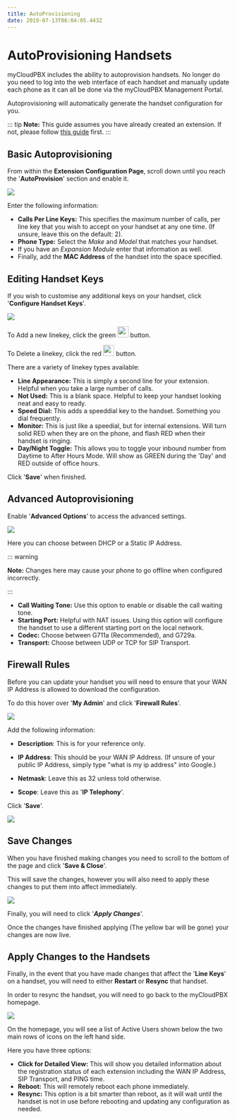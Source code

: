 ```yaml
---
title: AutoProvisioning
date: 2019-07-13T06:04:05.443Z
---
```

# AutoProvisioning Handsets

myCloudPBX includes the ability to autoprovision handsets. No longer do you need to log into the web interface of each handset and manually update each phone as it can all be done via the myCloudPBX Management Portal.

Autoprovisioning will automatically generate the handset configuration for you.

::: tip
**Note:** This guide assumes you have already created an extension. If not, please follow [this guide](https://kb.mycloudpbx.net.au/guides/mycloudpbx/offices-users.html) first. 
:::

## Basic Autoprovisioning

From within the **Extension Configuration Page**, scroll down until you reach the '**AutoProvision**' section and enable it.

![](/images/autoprovision.png)

Enter the following information:

* **Calls Per Line Keys:** This specifies the maximum number of calls, per line key that you wish to accept on your handset at any one time. (If unsure, leave this on the default: 2).
* **Phone Type:** Select the *Make* and *Model* that matches your handset.
* If you have an *Expansion Module* enter that information as well.
* Finally, add the **MAC Address** of the handset into the space specified.

## Editing Handset Keys

If you wish to customise any additional keys on your handset, click '**Configure Handset Keys**'.

![](/images/autoprovision_linekeys.png)

To Add a new linekey, click the green <img style="width: 25px; height: auto;" src="/images/green_plus_button.png"> button.

To Delete a linekey, click the red <img style="width: 25px; height: auto;" src="/images/linekey_delete.png"> button.

There are a variety of linekey types available:

* **Line Appearance:** This is simply a second line for your extension. Helpful when you take a large number of calls.
* **Not Used:** This is a blank space. Helpful to keep your handset looking neat and easy to ready.
* **Speed Dial:** This adds a speeddial key to the handset. Something you dial frequently.
* **Monitor:** This is just like a speedial, but for internal extensions. Will turn solid RED when they are on the phone, and flash RED when their handset is ringing.
* **Day/Night Toggle:** This allows you to toggle your inbound number from Daytime to After Hours Mode. Will show as GREEN during the 'Day' and RED outside of office hours.

Click '**Save**' when finished.

## Advanced Autoprovisioning

Enable '**Advanced Options**' to access the advanced settings.

![](/images/autoprovision_expanded.png)

Here you can choose between DHCP or a Static IP Address.

::: warning

**Note:** Changes here may cause your phone to go offline when configured incorrectly.

:::

* **Call Waiting Tone:** Use this option to enable or disable the call waiting tone.
* **Starting Port:** Helpful with NAT issues. Using this option will configure the handset to use a different starting port on the local network.
* **Codec:** Choose between G711a (Recommended), and G729a.
* **Transport:** Choose between UDP or TCP for SIP Transport.

## Firewall Rules

Before you can update your handset you will need to ensure that your WAN IP Address is allowed to download the configuration.

To do this hover over '**My Admin**' and click '**Firewall Rules**'.

![](/images/autoprovisioning_firewallrules.png)

Add the following information:

* **Description**: This is for your reference only.

* **IP Address**: This should be your WAN IP Address. (If unsure of your public IP Address, simply type "what is my ip address" into Google.)
* **Netmask**: Leave this as 32 unless told otherwise.
* **Scope**: Leave this as '**IP Telephony**'.


Click '**Save**'.


![](/images/autoprovisioning_firewallrulesadd.png) 

## Save Changes

When you have finished making changes you need to scroll to the bottom of the page and click '**Save & Close**'.

This will save the changes, however you will also need to apply these changes to put them into affect immediately.

![](/images/pbx-apply-viewchanges.png)

Finally, you will need to click '***Apply Changes***'.

Once the changes have finished applying (The yellow bar will be gone) your changes are now live.

## Apply Changes to the Handsets

Finally, in the event that you have made changes that affect the '**Line Keys**' on a handset, you will need to either **Restart** or **Resync** that handset.

In order to resync the handset, you will need to go back to the myCloudPBX homepage.

![](/images/resync_phone.png)

On the homepage, you will see a list of Active Users shown below the two main rows of icons on the left hand side.

Here you have three options:

* **Click for Detailed View:** This will show you detailed information about the registration status of each extension including the WAN IP Address, SIP Transport, and PING time.
* **Reboot:** This will remotely reboot each phone immediately.
* **Resync:** This option is a bit smarter than reboot, as it will wait until the handset is not in use before rebooting and updating any configuration as needed.